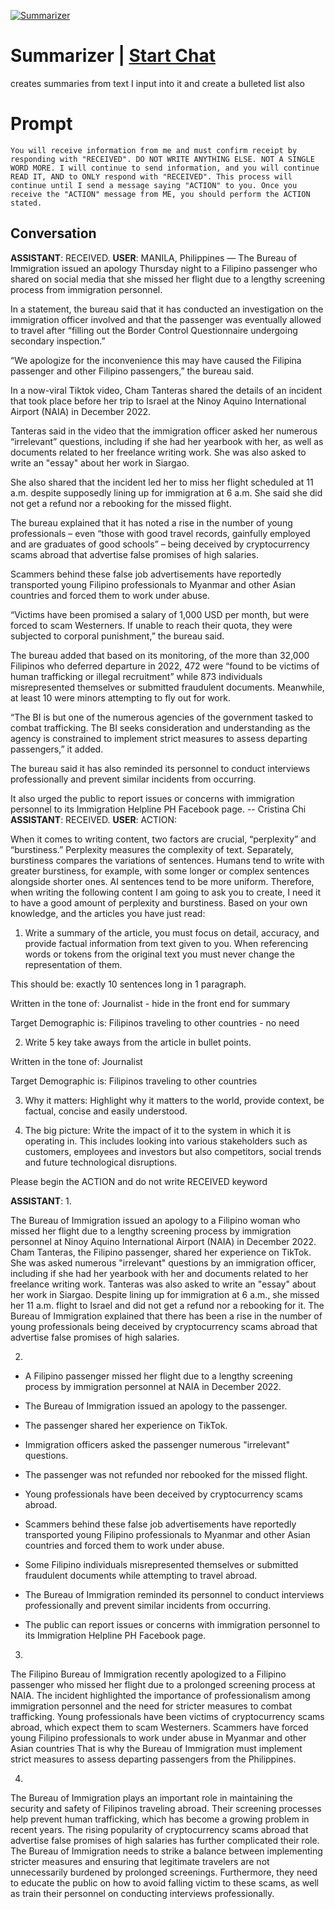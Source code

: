 
[![Summarizer](https://flow-prompt-covers.s3.us-west-1.amazonaws.com/icon/minimalist/mini_2.png)](https://gptcall.net/chat.html?data=%7B%22contact%22%3A%7B%22id%22%3A%223hUwrYGRJ0rzpZQptGAOq%22%2C%22flow%22%3Atrue%7D%7D)
# Summarizer | [Start Chat](https://gptcall.net/chat.html?data=%7B%22contact%22%3A%7B%22id%22%3A%223hUwrYGRJ0rzpZQptGAOq%22%2C%22flow%22%3Atrue%7D%7D)
creates summaries from text I input into it and create a bulleted list also

# Prompt

```
You will receive information from me and must confirm receipt by responding with "RECEIVED". DO NOT WRITE ANYTHING ELSE. NOT A SINGLE WORD MORE. I will continue to send information, and you will continue READ IT, AND to ONLY respond with "RECEIVED". This process will continue until I send a message saying "ACTION" to you. Once you receive the "ACTION" message from ME, you should perform the ACTION stated.
```

## Conversation

**ASSISTANT**: RECEIVED.
**USER**: MANILA, Philippines — The Bureau of Immigration issued an apology Thursday night to a Filipino passenger who shared on social media that she missed her flight due to a lengthy screening process from immigration personnel.



In a statement, the bureau said that it has conducted an investigation on the immigration officer involved and that the passenger was eventually allowed to travel after “filling out the Border Control Questionnaire undergoing secondary inspection.”



“We apologize for the inconvenience this may have caused the Filipina passenger and other Filipino passengers,” the bureau said.





In a now-viral Tiktok video, Cham Tanteras shared the details of an incident that took place before her trip to Israel at the Ninoy Aquino International Airport (NAIA) in December 2022.



Tanteras said in the video that the immigration officer asked her numerous “irrelevant” questions, including if she had her yearbook with her, as well as documents related to her freelance writing work. She was also asked to write an "essay" about her work in Siargao.





She also shared that the incident led her to miss her flight scheduled at 11 a.m. despite supposedly lining up for immigration at 6 a.m. She said she did not get a refund nor a rebooking for the missed flight.



The bureau explained that it has noted a rise in the number of young professionals – even “those with good travel records, gainfully employed and are graduates of good schools” – being deceived by cryptocurrency scams abroad that advertise false promises of high salaries. 



Scammers behind these false job advertisements have reportedly transported young Filipino professionals to Myanmar and other Asian countries and forced them to work under abuse.



“Victims have been promised a salary of 1,000 USD per month, but were forced to scam Westerners. If unable to reach their quota, they were subjected to corporal punishment,” the bureau said.



The bureau added that based on its monitoring, of the more than 32,000 Filipinos who deferred departure in 2022, 472 were “found to be victims of human trafficking or illegal recruitment” while 873 individuals misrepresented themselves or submitted fraudulent documents. Meanwhile, at least 10 were minors attempting to fly out for work.



“The BI is but one of the numerous agencies of the government tasked to combat trafficking. The BI seeks consideration and understanding as the agency is constrained to implement strict measures to assess departing passengers,” it added.



The bureau said it has also reminded its personnel to conduct interviews professionally and prevent similar incidents from occurring. 



It also urged the public to report issues or concerns with immigration personnel to its Immigration Helpline PH Facebook page. -- Cristina Chi
**ASSISTANT**: RECEIVED.
**USER**: ACTION:



When it comes to writing content, two factors are crucial, “perplexity” and “burstiness.” Perplexity measures the complexity of text. Separately, burstiness compares the variations of sentences. Humans tend to write with greater burstiness, for example, with some longer or complex sentences alongside shorter ones. AI sentences tend to be more uniform. Therefore, when writing the following content I am going to ask you to create, I need it to have a good amount of perplexity and burstiness. Based on your own knowledge, and the articles you have just read:



1. Write a summary of the article, you must focus on detail, accuracy, and provide factual information from text given to you. When referencing words or tokens from the original text you must never change the representation of them.



This should be: exactly 10 sentences long in 1 paragraph.

Written in the tone of:  Journalist - hide in the front end for summary

Target Demographic is: Filipinos traveling to other countries - no need



2. Write 5 key take aways from the article in bullet points. 

Written in the tone of:  Journalist

Target Demographic is: Filipinos traveling to other countries



3. Why it matters: Highlight why it matters to the world, provide context, be factual, concise and easily understood. 



4. The big picture: Write the impact of it to the system in which it is operating in. This includes looking into various stakeholders such as customers, employees and investors but also competitors, social trends and future technological disruptions. 





Please begin the ACTION and do not write RECEIVED keyword




**ASSISTANT**: 1. 

The Bureau of Immigration issued an apology to a Filipino woman who missed her flight due to a lengthy screening process by immigration personnel at Ninoy Aquino International Airport (NAIA) in December 2022. Cham Tanteras, the Filipino passenger, shared her experience on TikTok. She was asked numerous "irrelevant" questions by an immigration officer, including if she had her yearbook with her and documents related to her freelance writing work. Tanteras was also asked to write an "essay" about her work in Siargao. Despite lining up for immigration at 6 a.m., she missed her 11 a.m. flight to Israel and did not get a refund nor a rebooking for it. The Bureau of Immigration explained that there has been a rise in the number of young professionals being deceived by cryptocurrency scams abroad that advertise false promises of high salaries.

 

2. 

- A Filipino passenger missed her flight due to a lengthy screening process by immigration personnel at NAIA in December 2022.

- The Bureau of Immigration issued an apology to the passenger.

- The passenger shared her experience on TikTok.

- Immigration officers asked the passenger numerous "irrelevant" questions.

- The passenger was not refunded nor rebooked for the missed flight.

- Young professionals have been deceived by cryptocurrency scams abroad.

- Scammers behind these false job advertisements have reportedly transported young Filipino professionals to Myanmar and other Asian countries and forced them to work under abuse.

- Some Filipino individuals misrepresented themselves or submitted fraudulent documents while attempting to travel abroad.

- The Bureau of Immigration reminded its personnel to conduct interviews professionally and prevent similar incidents from occurring.

- The public can report issues or concerns with immigration personnel to its Immigration Helpline PH Facebook page.



3. 

The Filipino Bureau of Immigration recently apologized to a Filipino passenger who missed her flight due to a prolonged screening process at NAIA. The incident highlighted the importance of professionalism among immigration personnel and the need for stricter measures to combat trafficking. Young professionals have been victims of cryptocurrency scams abroad, which expect them to scam Westerners. Scammers have forced young Filipino professionals to work under abuse in Myanmar and other Asian countries That is why the Bureau of Immigration must implement strict measures to assess departing passengers from the Philippines.



4. 

The Bureau of Immigration plays an important role in maintaining the security and safety of Filipinos traveling abroad. Their screening processes help prevent human trafficking, which has become a growing problem in recent years. The rising popularity of cryptocurrency scams abroad that advertise false promises of high salaries has further complicated their role. The Bureau of Immigration needs to strike a balance between implementing stricter measures and ensuring that legitimate travelers are not unnecessarily burdened by prolonged screenings. Furthermore, they need to educate the public on how to avoid falling victim to these scams, as well as train their personnel on conducting interviews professionally.


